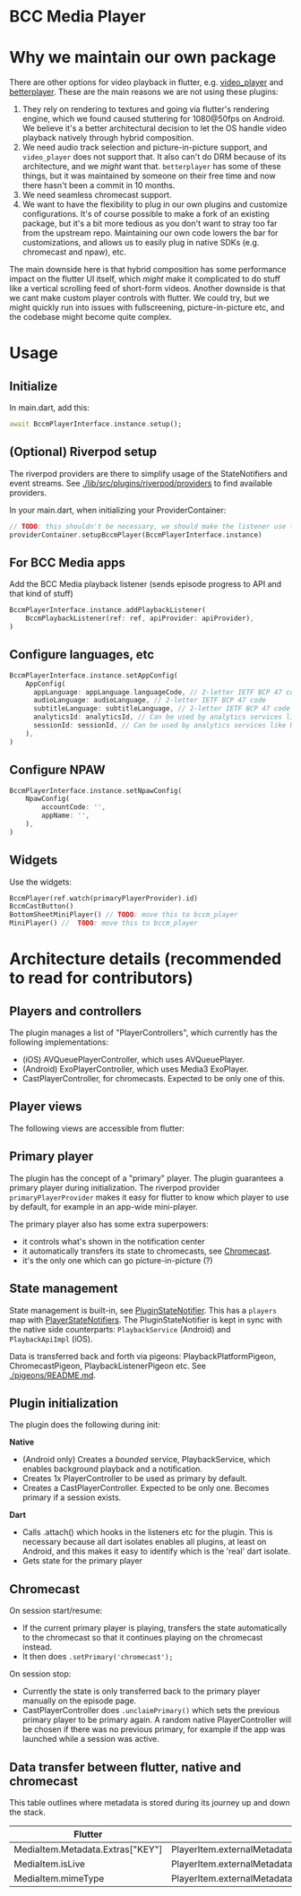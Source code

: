 # BCC Media Player

# Why we maintain our own package

There are other options for video playback in flutter, e.g. [video_player](https://pub.dev/packages/video_player) and [betterplayer](https://github.com/jhomlala/betterplayer).
These are the main reasons we are not using these plugins:

1. They rely on rendering to textures and going via flutter's rendering engine, which we found caused stuttering for 1080@50fps on Android. We believe it's a better architectural decision to let the OS handle video playback natively through hybrid composition.
2. We need audio track selection and picture-in-picture support, and `video_player` does not support that. It also can't do DRM because of its architecture, and we _might_ want that. `betterplayer` has some of these things, but it was maintained by someone on their free time and now there hasn't been a commit in 10 months.
3. We need seamless chromecast support.
4. We want to have the flexibility to plug in our own plugins and customize configurations. It's of course possible to make a fork of an existing package, but it's a bit more tedious as you don't want to stray too far from the upstream repo. Maintaining our own code lowers the bar for customizations, and allows us to easily plug in native SDKs (e.g. chromecast and npaw), etc.

The main downside here is that hybrid composition has some performance impact on the flutter UI itself, which _might_ make it complicated to do stuff like a vertical scrolling feed of short-form videos. Another downside is that we cant make custom player controls with flutter. We could try, but we might quickly run into issues with fullscreening, picture-in-picture etc, and the codebase might become quite complex.

# Usage

## Initialize

In main.dart, add this:

```dart
await BccmPlayerInterface.instance.setup();
```

## (Optional) Riverpod setup

The riverpod providers are there to simplify usage of the StateNotifiers and event streams. See [./lib/src/plugins/riverpod/providers](./lib/src/plugins/riverpod/providers) to find available providers.

In your main.dart, when initializing your ProviderContainer:

```dart
// TODO: this shouldn't be necessary, we should make the listener use the statenotifiers directly.
providerContainer.setupBccmPlayer(BccmPlayerInterface.instance)
```

## For BCC Media apps

Add the BCC Media playback listener (sends episode progress to API and that kind of stuff)

```dart
BccmPlayerInterface.instance.addPlaybackListener(
    BccmPlaybackListener(ref: ref, apiProvider: apiProvider),
)
```

## Configure languages, etc

```dart
BccmPlayerInterface.instance.setAppConfig(
    AppConfig(
      appLanguage: appLanguage.languageCode, // 2-letter IETF BCP 47 code
      audioLanguage: audioLanguage, // 2-letter IETF BCP 47 code
      subtitleLanguage: subtitleLanguage, // 2-letter IETF BCP 47 code
      analyticsId: analyticsId, // Can be used by analytics services like NPAW
      sessionId: sessionId, // Can be used by analytics services like NPAW
    ),
)
```

## Configure NPAW

```dart
BccmPlayerInterface.instance.setNpawConfig(
    NpawConfig(
        accountCode: '',
        appName: '',
    ),
)
```

## Widgets

Use the widgets:

```dart
BccmPlayer(ref.watch(primaryPlayerProvider).id)
BccmCastButton()
BottomSheetMiniPlayer() // TODO: move this to bccm_player
MiniPlayer() //  TODO: move this to bccm_player
```

# Architecture details (recommended to read for contributors)

## Players and controllers

The plugin manages a list of "PlayerControllers", which currently has the following implementations:

- (iOS) AVQueuePlayerController, which uses AVQueuePlayer.
- (Android) ExoPlayerController, which uses Media3 ExoPlayer.
- CastPlayerController, for chromecasts. Expected to be only one of this.

## Player views

The following views are accessible from flutter:

## Primary player

The plugin has the concept of a "primary" player. The plugin guarantees a primary player during initialization. The riverpod provider `primaryPlayerProvider` makes it easy for flutter to know which player to use by default, for example in an app-wide mini-player.

The primary player also has some extra superpowers:

- it controls what's shown in the notification center
- it automatically transfers its state to chromecasts, see [Chromecast](#chromecast).
- it's the only one which can go picture-in-picture (?)

## State management

State management is built-in, see [PluginStateNotifier](./lib/src/state/plugin_state_notifier.dart). This has a `players` map with [PlayerStateNotifiers](./lib/src/state/player_state_notifier.dart). The PluginStateNotifier is kept in sync with the native side counterparts: `PlaybackService` (Android) and `PlaybackApiImpl` (iOS).

Data is transferred back and forth via pigeons: PlaybackPlatformPigeon, ChromecastPigeon, PlaybackListenerPigeon etc.
See [./pigeons/README.md](./pigeons/README.md).

## Plugin initialization

The plugin does the following during init:

**Native**

- (Android only) Creates a _bounded_ service, PlaybackService, which enables background playback and a notification.
- Creates 1x PlayerController to be used as primary by default.
- Creates a CastPlayerController. Expected to be only one. Becomes primary if a session exists.

**Dart**

- Calls .attach() which hooks in the listeners etc for the plugin. This is necessary because all dart isolates enables all plugins, at least on Android, and this makes it easy to identify which is the 'real' dart isolate.
- Gets state for the primary player

## Chromecast

On session start/resume:

- If the current primary player is playing, transfers the state automatically to the chromecast so that it continues playing on the chromecast instead.
- It then does `.setPrimary('chromecast');`

On session stop:

- Currently the state is only transferred back to the primary player manually on the episode page.
- CastPlayerController does `.unclaimPrimary()` which sets the previous primary player to be primary again. A random native PlayerController will be chosen if there was no previous primary, for example if the app was launched while a session was active.

## Data transfer between flutter, native and chromecast

This table outlines where metadata is stored during its journey up and down the stack.

| Flutter                          | iOS                                                       | Android                                                      | Chromecast                                       |
| -------------------------------- | --------------------------------------------------------- | ------------------------------------------------------------ | ------------------------------------------------ |
| MediaItem.Metadata.Extras["KEY"] | PlayerItem.externalMetadata["media.bcc.extras.**KEY**")   | MediaItem.MediaMetadata.Extras["media.bcc.extras.**KEY**"]   | mediaInfo.metadata["media.bcc.extras.**KEY**"]   |
| MediaItem.isLive                 | PlayerItem.externalMetadata["media.bcc.player.is_live"]   | MediaItem.MediaMetadata.Extras["media.bcc.player.is_live"]   | mediaInfo.metadata["media.bcc.player.is_live"]   |
| MediaItem.mimeType               | PlayerItem.externalMetadata["media.bcc.player.mime_type"] | MediaItem.MediaMetadata.Extras["media.bcc.player.mime_type"] | mediaInfo.metadata["media.bcc.player.mime_type"] |
